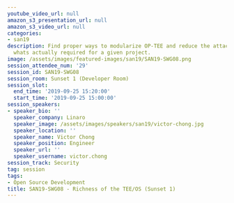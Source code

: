 ```yaml
---
youtube_video_url: null
amazon_s3_presentation_url: null
amazon_s3_video_url: null
categories:
- san19
description: Find proper ways to modularize OP-TEE and reduce the attack surface to
  whats actually required for a given project.
image: /assets/images/featured-images/san19/SAN19-SWG08.png
session_attendee_num: '29'
session_id: SAN19-SWG08
session_room: Sunset 1 (Developer Room)
session_slot:
  end_time: '2019-09-25 15:20:00'
  start_time: '2019-09-25 15:00:00'
session_speakers:
- speaker_bio: ''
  speaker_company: Linaro
  speaker_image: /assets/images/speakers/san19/victor-chong.jpg
  speaker_location: ''
  speaker_name: Victor Chong
  speaker_position: Engineer
  speaker_url: ''
  speaker_username: victor.chong
session_track: Security
tag: session
tags:
- Open Source Development
title: SAN19-SWG08 - Richness of the TEE/OS (Sunset 1)
---
```


